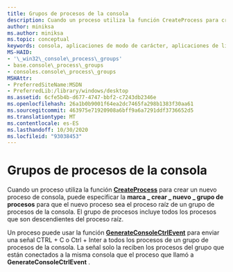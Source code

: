 ```yaml
---
title: Grupos de procesos de la consola
description: Cuando un proceso utiliza la función CreateProcess para crear un nuevo proceso de consola, puede especificar la \_ marca crear \_ nuevo \_ grupo de procesos para que el nuevo proceso sea el proceso raíz de un grupo de procesos de la consola.
author: miniksa
ms.author: miniksa
ms.topic: conceptual
keywords: consola, aplicaciones de modo de carácter, aplicaciones de línea de comandos, aplicaciones de terminal, API de consola
MS-HAID:
- '\_win32\_console\_process\_groups'
- base.console\_process\_groups
- consoles.console\_process\_groups
MSHAttr:
- PreferredSiteName:MSDN
- PreferredLib:/library/windows/desktop
ms.assetid: 6cfe5b4b-d677-4747-bbf2-c7243db2346e
ms.openlocfilehash: 26a1b0b9001f64ea2dc7465fa298b1383f30aa61
ms.sourcegitcommit: 463975e71920908a6bff9a6a7291ddf3736652d5
ms.translationtype: MT
ms.contentlocale: es-ES
ms.lasthandoff: 10/30/2020
ms.locfileid: "93038453"
---
```

# <a name="console-process-groups"></a>Grupos de procesos de la consola

Cuando un proceso utiliza la función [**CreateProcess**](https://msdn.microsoft.com/library/windows/desktop/ms682425) para crear un nuevo proceso de consola, puede especificar la **marca \_ crear \_ nuevo \_ grupo de procesos** para que el nuevo proceso sea el proceso raíz de un grupo de procesos de la consola. El grupo de procesos incluye todos los procesos que son descendientes del proceso raíz.

Un proceso puede usar la función [**GenerateConsoleCtrlEvent**](generateconsolectrlevent.md) para enviar una señal CTRL + C o Ctrl + Inter a todos los procesos de un grupo de procesos de la consola. La señal solo la reciben los procesos del grupo que están conectados a la misma consola que el proceso que llamó a **GenerateConsoleCtrlEvent** .
